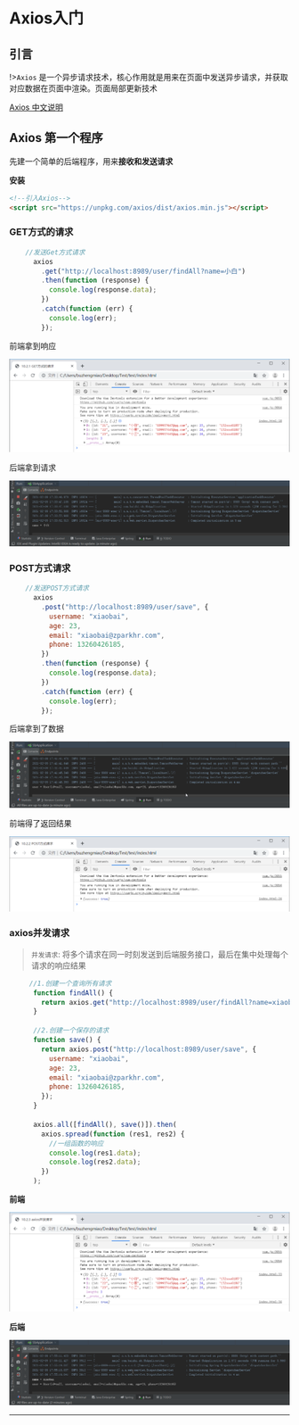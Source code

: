 # Axios入门

## 引言

!>`Axios` 是一个异步请求技术，核心作用就是用来在页面中发送异步请求，并获取对应数据在页面中渲染。页面局部更新技术

[Axios 中文说明](https://www.kancloud.cn/yunye/axios/234845)

## Axios 第一个程序

先建一个简单的后端程序，用来**接收和发送请求**



**安装**

```html
<!--引入Axios-->
<script src="https://unpkg.com/axios/dist/axios.min.js"></script>
```

###  GET方式的请求

```js
    //发送Get方式请求
      axios
        .get("http://localhost:8989/user/findAll?name=小白")
        .then(function (response) {
          console.log(response.data);
        })
        .catch(function (err) {
          console.log(err);
        });
```

前端拿到响应

![image-20210209173436497](media/Axios入门.assets/image-20210209173436497.png)

后端拿到请求

![image-20210209173516152](media/Axios入门.assets/image-20210209173516152.png)

### POST方式请求

```js
    //发送POST方式请求
      axios
        .post("http://localhost:8989/user/save", {
          username: "xiaobai",
          age: 23,
          email: "xiaobai@zparkhr.com",
          phone: 13260426185,
        })
        .then(function (response) {
          console.log(response.data);
        })
        .catch(function (err) {
          console.log(err);
        });
```

后端拿到了数据

![image-20210209174222401](media/Axios入门.assets/image-20210209174222401.png)

前端得了返回结果

![image-20210209174242831](media/Axios入门.assets/image-20210209174242831.png)

###  axios并发请求

> `并发请求`:  将多个请求在同一时刻发送到后端服务接口，最后在集中处理每个请求的响应结果

```js
	 //1.创建一个查询所有请求
      function findAll() {
        return axios.get("http://localhost:8989/user/findAll?name=xiaobai");
      }

      //2.创建一个保存的请求
      function save() {
        return axios.post("http://localhost:8989/user/save", {
          username: "xiaobai",
          age: 23,
          email: "xiaobai@zparkhr.com",
          phone: 13260426185,
        });
      }

      axios.all([findAll(), save()]).then(
        axios.spread(function (res1, res2) {
          //一组函数的响应
          console.log(res1.data);
          console.log(res2.data);
        })
      );
```

**前端**

![image-20210209175718754](media/Axios入门.assets/image-20210209175718754.png)

**后端**

![image-20210209175738416](media/Axios入门.assets/image-20210209175738416.png)







---

